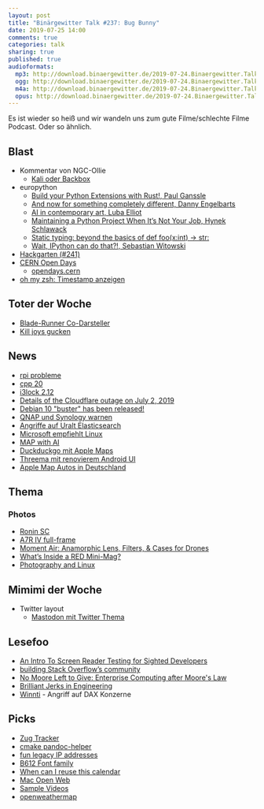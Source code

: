 ```yaml
---
layout: post
title: "Binärgewitter Talk #237: Bug Bunny"
date: 2019-07-25 14:00
comments: true
categories: talk
sharing: true
published: true
audioformats:
  mp3: http://download.binaergewitter.de/2019-07-24.Binaergewitter.Talk.237.mp3
  ogg: http://download.binaergewitter.de/2019-07-24.Binaergewitter.Talk.237.ogg
  m4a: http://download.binaergewitter.de/2019-07-24.Binaergewitter.Talk.237.m4a
  opus: http://download.binaergewitter.de/2019-07-24.Binaergewitter.Talk.237.opus
---
```

Es ist wieder so heiß und wir wandeln uns zum gute Filme/schlechte Filme Podcast. Oder so ähnlich.

## Blast

- Kommentar von NGC-Ollie
  * [Kali oder Backbox]( http://blog.binaergewitter.de/2019/07/05/binaergewitter-talk-number-236-youtubes-machen/#isso-1674 )
- europython
  * [Build your Python Extensions with Rust!, Paul Ganssle](https://youtu.be/-jqzStNk6CM?t=12687)
  * [And now for something completely different, Danny Engelbarts](https://youtu.be/2hN7uTcaHLM?t=16794)
  * [AI in contemporary art, Luba Elliot](https://youtu.be/hgry3vkuI5Y?t=29260)
  * [Maintaining a Python Project When It’s Not Your Job, Hynek Schlawack](https://youtu.be/3Dsq_sPLc3g?t=3367)
  * [Static typing: beyond the basics of def foo(x:int) -> str:](https://youtu.be/Dz89wIwX_EE?t=22224)
  * [Wait, IPython can do that?!, Sebastian Witowski](https://youtu.be/SUQYuA9AJT0?t=4547)
- [Hackgarten (#241)]( https://hackergarten.net )
- [CERN Open Days](https://home.cern/news/news/cern/cern-open-days-explore-future-us)
  * [opendays.cern](https://opendays.cern/)
- [oh my zsh: Timestamp anzeigen](https://gist.github.com/madmas/f5d8b4078f60351c07f3f89de0344462)

## Toter der Woche

- [Blade-Runner Co-Darsteller]( https://www.bbc.com/news/entertainment-arts-49098435 )
- [Kill joys gucken](https://amzn.to/2Ysanmt )

## News

- [rpi probleme]( https://www.heise.de/ct/artikel/Fehler-Korrekturen-und-Neues-rund-um-den-Raspi-4-4471888.html )
- [cpp 20]( https://www.reddit.com/r/cpp/comments/cfk9de/201907_cologne_iso_c_committee_trip_report_the/ )
- [i3lock 2.12]( https://twitter.com/zekjur/status/1152871891104882688 )
- [Details of the Cloudflare outage on July 2, 2019]( https://new.blog.cloudflare.com/details-of-the-cloudflare-outage-on-july-2-2019/ )
- [Debian 10 "buster" has been released!]( https://bits.debian.org/2019/07/buster-released.html )
- [QNAP und Synology warnen](https://www.heise.de/security/meldung/QNAP-und-Synology-warnen-vor-Malware-Angriffen-auf-schlecht-gesicherte-NAS-4477214.html )
- [Angriffe auf Uralt Elasticsearch]( https://www.heise.de/security/meldung/Angriffe-auf-Elasticsearch-Linux-Server-werden-zu-DDoS-Schleudern-4478096.html )
- [Microsoft empfiehlt Linux](https://www.pro-linux.de/news/1/27266/sql-server-2017-microsoft-empfiehlt-linux.html )
- [MAP with AI](https://www.heise.de/newsticker/meldung/Map-With-AI-Facebook-unterstuetzt-OpenStreetMap-Community-4478433.html )
- [Duckduckgo mit Apple Maps]( https://www.heise.de/mac-and-i/meldung/DuckDuckGo-will-zum-Google-Maps-Konkurrenten-werden-mit-Apples-Hilfe-4472784.html )
- [Threema mit renovierem Android UI]( https://threema.ch/de/blog/posts/threema-android-frischer-look-und-noch-mehr-privatsphare )
- [Apple Map Autos in Deutschland](https://www.heise.de/mac-and-i/meldung/Look-Around-in-Maps-Apple-veroeffentlicht-Details-zu-deutschen-Foto-Fahrten-4477825.html )


## Thema

### Photos
- [Ronin SC]( https://www.theverge.com/2019/7/17/20696044/dji-ronin-sc-gimbal-mirrorless-cameras-compact-specs-price-photos )
- [A7R IV full-frame]( https://www.theverge.com/2019/7/16/20696199/sony-a7r-iv-mirrorless-camera-full-frame-announced-features-specs-pricing )
- [Moment Air: Anamorphic Lens, Filters, & Cases for Drones]( https://www.kickstarter.com/projects/moment/moment-air-anamorphic-lens-filters-and-cases-for-drones )
- [What’s Inside a RED Mini-Mag?]( https://www.cinema5d.com/whats-inside-a-red-mini-mag-the-controversy-jarred-lands-statement/ )
- [Photography and Linux]( https://www.linuxjournal.com/content/photography-and-linux )

## Mimimi der Woche
- Twitter layout
  * [Mastodon mit Twitter Thema]( https://twitter.rixx.de/login )

## Lesefoo
- [An Intro To Screen Reader Testing for Sighted Developers]( http://uncaughtreferenceerror.com/a-crash-course-to-screenreaders-for-sighted-developers/ )
- [building Stack Overflow’s community]( https://dev.to/sarajchipps/what-a-very-bad-day-at-work-taught-me-about-building-stack-overflow-s-community-4gmm )
- [No Moore Left to Give: Enterprise Computing after Moore's Law]( https://www.infoq.com/presentations/moore-law-expiring/ )
- [Brilliant Jerks in Engineering]( http://www.brendangregg.com/blog/2017-11-13/brilliant-jerks.html )
- [Winnti](https://web.br.de/interaktiv/winnti/) - Angriff auf DAX Konzerne

## Picks
- [Zug Tracker](https://tracker.geops.de )
- [cmake pandoc-helper]( https://github.com/fliiiix/pandoc-helper )
- [fun legacy IP addresses]( https://rixx.de/blog/fun-legacy-ip-addresses/ )
- [B612 Font family]( https://b612-font.com/ )
- [When can I reuse this calendar](https://www.whencanireusethiscalendar.com/)
- [Mac Open Web](https://macopenweb.com/)
- [Sample Videos](https://www.sample-videos.com/)
- [openweathermap]( https://openweathermap.org/ )
